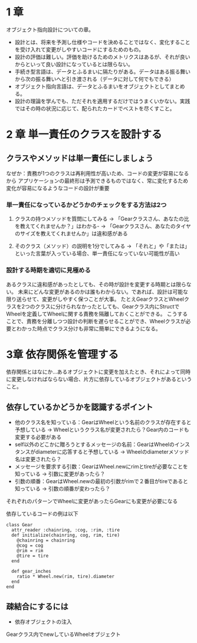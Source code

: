 # 1 章

オブジェクト指向設計についての章。

- 設計とは、将来を予測し仕様やコードを決めることではなく、変化することを受け入れて変更がしやすいコードにするためのもの。
- 設計の評価は難しい。評価を助けるためのメトリクスはあるが、それが良いからといって良い設計になっているとは限らない。
- 手続き型言語は、データとふるまいに隔たりがある。データはある振る舞いから次の振る舞いへと引き渡される（データに対して何でもできる）
- オブジェクト指向言語は、データとふるまいをオブジェクトとしてまとめる。
- 設計の理論を学んでも、ただそれを適用するだけではうまくいかない。実践ではその時の状況に応じて、配られたカードでベストを尽くすこと。

# 2 章 単一責任のクラスを設計する

## クラスやメソッドは単一責任にしましょう

なぜか：責務が1つのクラスは再利用性が高いため、コードの変更が容易になるから
アプリケーションの最終形は予測できるものではなく、常に変化するため変化が容易になるようなコードの設計が重要

### 単一責任になっているかどうかのチェックをする方法は2つ

1. クラスの持つメソッドを質問にしてみる
→ 「Gearクラスさん、あなたの比を教えてくれませんか？」はわかる-
→ 「Gearクラスさん、あなたのタイヤのサイズを教えてくれませんか」は違和感がある

2. そのクラス（メソッド）の説明を1分でしてみる
→ 「それと」や「または」といった言葉が入っている場合、単一責任になっていない可能性が高い

### 設計する時期を適切に見極める

あるクラスに違和感があったとしても、その時が設計を変更する時期とは限らない。
未来にどんな変更があるのかは誰もわからない。であれば、設計は可能な限り送らせて、変更がしやすく保つことが大事。
たとえGearクラスとWheelクラスを2つのクラスに分けられなかったとしても、Gearクラス内にStructでWheelを定義してWheelに関する責務を隔離しておくことができる。
こうすることで、責務を分離しつつ設計の判断を遅らせることができ、Wheelクラスが必要とわかった時点でクラス分けも非常に簡単にできるようになる。

# 3章 依存関係を管理する

依存関係とはなにか…あるオブジェクトに変更を加えたとき、それによって同時に変更しなければならない場合、片方に依存しているオブジェクトがあるということ。

## 依存しているかどうかを認識するポイント
* 他のクラス名を知っている：GearはWheelという名前のクラスが存在すると予想している
→ Wheelというクラス名が変更されたら？Gear内のコードも変更する必要がある
* self以外のどこかに贈ろうとするメッセージの名前：GearはWheelのインスタンスがdiameterに応答すると予想している
→ Wheelのdiameterメソッド名は変更されたら？
* メッセージを要求する引数：GearはWheel.newにrimとtireが必要なことを知っている
→ 引数に変更があったら？
* 引数の順番：GearはWheel.newの最初の引数がrimで２番目がtireであると知っている
→ 引数の順番が変わったら？

それぞれのパターンでWheelに変更があったらGearにも変更が必要になる

依存しているコードの例は以下

```
class Gear
  attr_reader :chainring, :cog, :rim, :tire
  def initialize(chainring, cog, rim, tire)
    @chainring = chainring
    @cog = cog
    @rim = rim
    @tire = tire
  end
  
  def gear_inches
    ratio * Wheel.new(rim, tire).diameter
  end
end
```

## 疎結合にするには

* 依存オブジェクトの注入

Gearクラス内でnewしているWheelオブジェクト
